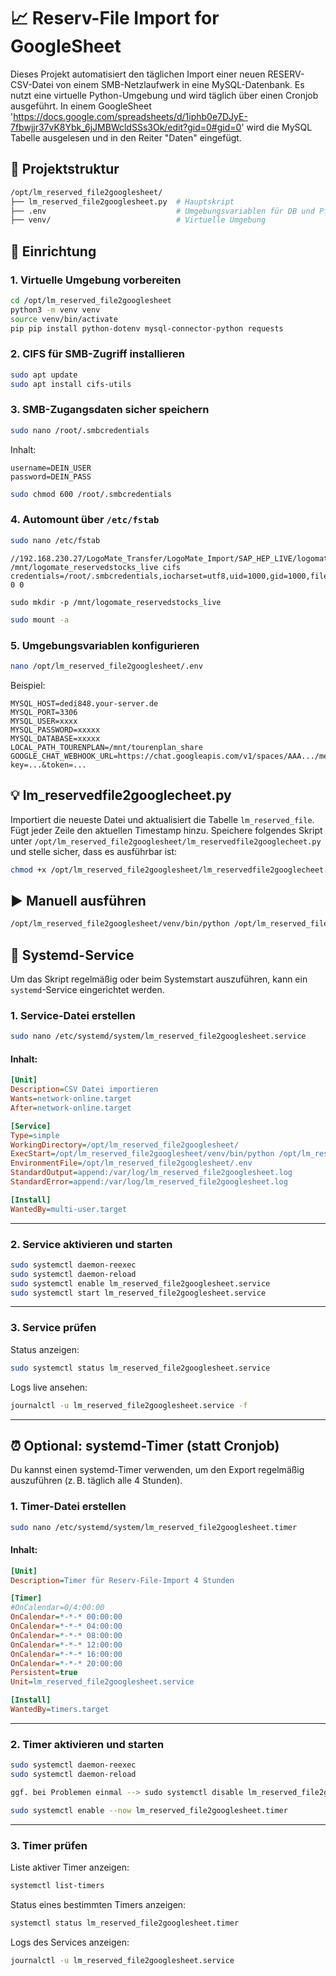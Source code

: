 # 📈 Reserv-File Import for GoogleSheet

Dieses Projekt automatisiert den täglichen Import einer neuen RESERV-CSV-Datei von einem SMB-Netzlaufwerk in eine MySQL-Datenbank. Es nutzt eine virtuelle Python-Umgebung und wird täglich über einen Cronjob ausgeführt.
In einem GoogleSheet 'https://docs.google.com/spreadsheets/d/1iphb0e7DJyE-7fbwjjr37vK8Ybk_6jJMBWcldSSs3Ok/edit?gid=0#gid=0' wird die MySQL Tabelle ausgelesen und in den Reiter "Daten" eingefügt.

## 📂 Projektstruktur

```bash
/opt/lm_reserved_file2googlesheet/
├── lm_reserved_file2googlesheet.py  # Hauptskript
├── .env                             # Umgebungsvariablen für DB und Pfade
├── venv/                            # Virtuelle Umgebung
```

## 🧱 Einrichtung

### 1. Virtuelle Umgebung vorbereiten

```bash
cd /opt/lm_reserved_file2googlesheet
python3 -m venv venv
source venv/bin/activate
pip pip install python-dotenv mysql-connector-python requests
```

### 2. CIFS für SMB-Zugriff installieren

```bash
sudo apt update
sudo apt install cifs-utils
```

### 3. SMB-Zugangsdaten sicher speichern

```bash
sudo nano /root/.smbcredentials
```

Inhalt:

```
username=DEIN_USER
password=DEIN_PASS
```

```bash
sudo chmod 600 /root/.smbcredentials
```

### 4. Automount über `/etc/fstab`

```bash
sudo nano /etc/fstab
```

```
//192.168.230.27/LogoMate_Transfer/LogoMate_Import/SAP_HEP_LIVE/logomate_reservedstocks_live /mnt/logomate_reservedstocks_live cifs credentials=/root/.smbcredentials,iocharset=utf8,uid=1000,gid=1000,file_mode=0644,dir_mode=0755,nofail 0 0
```

```
sudo mkdir -p /mnt/logomate_reservedstocks_live
```

```bash
sudo mount -a
```

### 5. Umgebungsvariablen konfigurieren

```bash
nano /opt/lm_reserved_file2googlesheet/.env
```

Beispiel:

```
MYSQL_HOST=dedi848.your-server.de
MYSQL_PORT=3306
MYSQL_USER=xxxx
MYSQL_PASSWORD=xxxxx
MYSQL_DATABASE=xxxxx
LOCAL_PATH_TOURENPLAN=/mnt/tourenplan_share
GOOGLE_CHAT_WEBHOOK_URL=https://chat.googleapis.com/v1/spaces/AAA.../messages?key=...&token=...

```

## 💡 lm_reservedfile2googlecheet.py

Importiert die neueste Datei und aktualisiert die Tabelle `lm_reserved_file`. Fügt jeder Zeile den aktuellen Timestamp hinzu. 
Speichere folgendes Skript unter `/opt/lm_reserved_file2googlesheet/lm_reservedfile2googlecheet.py` und stelle sicher, dass es ausführbar ist:

```bash
chmod +x /opt/lm_reserved_file2googlesheet/lm_reservedfile2googlecheet.py
```


## ▶️ Manuell ausführen

```bash
/opt/lm_reserved_file2googlesheet/venv/bin/python /opt/lm_reserved_file2googlesheet/lm_reservedfile2googlecheet.py
```

## 🧩 Systemd-Service

Um das Skript regelmäßig oder beim Systemstart auszuführen, kann ein `systemd`-Service eingerichtet werden.

### 1. Service-Datei erstellen

```bash
sudo nano /etc/systemd/system/lm_reserved_file2googlesheet.service
```

#### Inhalt:

```ini
[Unit]
Description=CSV Datei importieren
Wants=network-online.target
After=network-online.target

[Service]
Type=simple
WorkingDirectory=/opt/lm_reserved_file2googlesheet/
ExecStart=/opt/lm_reserved_file2googlesheet/venv/bin/python /opt/lm_reserved_file2googlesheet/lm_reservedfile2googlecheet.py
EnvironmentFile=/opt/lm_reserved_file2googlesheet/.env
StandardOutput=append:/var/log/lm_reserved_file2googlesheet.log
StandardError=append:/var/log/lm_reserved_file2googlesheet.log

[Install]
WantedBy=multi-user.target
```

---

### 2. Service aktivieren und starten

```bash
sudo systemctl daemon-reexec
sudo systemctl daemon-reload
sudo systemctl enable lm_reserved_file2googlesheet.service
sudo systemctl start lm_reserved_file2googlesheet.service
```

---

### 3. Service prüfen

Status anzeigen:

```bash
sudo systemctl status lm_reserved_file2googlesheet.service
```

Logs live ansehen:

```bash
journalctl -u lm_reserved_file2googlesheet.service -f
```

---


## ⏰ Optional: systemd-Timer (statt Cronjob)

Du kannst einen systemd-Timer verwenden, um den Export regelmäßig auszuführen (z. B. täglich alle 4 Stunden).

### 1. Timer-Datei erstellen

```bash
sudo nano /etc/systemd/system/lm_reserved_file2googlesheet.timer
```

#### Inhalt:

```ini
[Unit]
Description=Timer für Reserv-File-Import 4 Stunden

[Timer]
#OnCalendar=0/4:00:00
OnCalendar=*-*-* 00:00:00
OnCalendar=*-*-* 04:00:00
OnCalendar=*-*-* 08:00:00
OnCalendar=*-*-* 12:00:00
OnCalendar=*-*-* 16:00:00
OnCalendar=*-*-* 20:00:00
Persistent=true
Unit=lm_reserved_file2googlesheet.service

[Install]
WantedBy=timers.target
```

---

### 2. Timer aktivieren und starten

```bash
sudo systemctl daemon-reexec
sudo systemctl daemon-reload

ggf. bei Problemen einmal --> sudo systemctl disable lm_reserved_file2googlesheet.timer

sudo systemctl enable --now lm_reserved_file2googlesheet.timer
```

---

### 3. Timer prüfen

Liste aktiver Timer anzeigen:

```bash
systemctl list-timers
```

Status eines bestimmten Timers anzeigen:

```bash
systemctl status lm_reserved_file2googlesheet.timer
```

Logs des Services anzeigen:

```bash
journalctl -u lm_reserved_file2googlesheet.service
```
